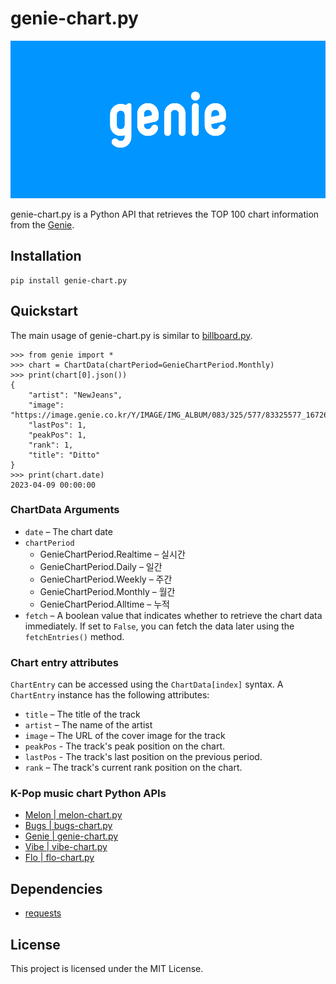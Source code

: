 # genie-chart.py
![genie](./image.jpg)

genie-chart.py is a Python API that retrieves the TOP 100 chart information from the [Genie](https://www.genie.co.kr/).

## Installation
```commandline
pip install genie-chart.py
```

## Quickstart
The main usage of genie-chart.py is similar to [billboard.py](https://github.com/guoguo12/billboard-charts).
```commandline
>>> from genie import *
>>> chart = ChartData(chartPeriod=GenieChartPeriod.Monthly)
>>> print(chart[0].json())
{
    "artist": "NewJeans",
    "image": "https://image.genie.co.kr/Y/IMAGE/IMG_ALBUM/083/325/577/83325577_1672649874616_1_140x140.JPG/dims/resize/Q_80,0",
    "lastPos": 1,
    "peakPos": 1,
    "rank": 1,
    "title": "Ditto"
}
>>> print(chart.date)
2023-04-09 00:00:00
```

### ChartData Arguments
- `date` – The chart date
- `chartPeriod`
  - GenieChartPeriod.Realtime – 실시간
  - GenieChartPeriod.Daily – 일간
  - GenieChartPeriod.Weekly – 주간
  - GenieChartPeriod.Monthly – 월간
  - GenieChartPeriod.Alltime – 누적
- `fetch` – A boolean value that indicates whether to retrieve the chart data immediately. If set to `False`, you can fetch the data later using the `fetchEntries()` method.

### Chart entry attributes
`ChartEntry` can be accessed using the `ChartData[index]` syntax. A `ChartEntry` instance has the following attributes:
- `title` – The title of the track
- `artist` – The name of the artist
- `image` – The URL of the cover image for the track
- `peakPos` - The track's peak position on the chart.
- `lastPos` - The track's last position on the previous period.
- `rank` – The track's current rank position on the chart.

### K-Pop music chart Python APIs
- [Melon | melon-chart.py](https://github.com/gold24park/melon-chart.py)
- [Bugs | bugs-chart.py](https://github.com/gold24park/bugs-chart.py)
- [Genie | genie-chart.py](https://github.com/gold24park/genie-chart.py)
- [Vibe | vibe-chart.py](https://github.com/gold24park/vibe-chart.py)
- [Flo | flo-chart.py](https://github.com/gold24park/flo-chart.py)

## Dependencies
- [requests](https://requests.readthedocs.io/en/latest/)

## License
This project is licensed under the MIT License.
